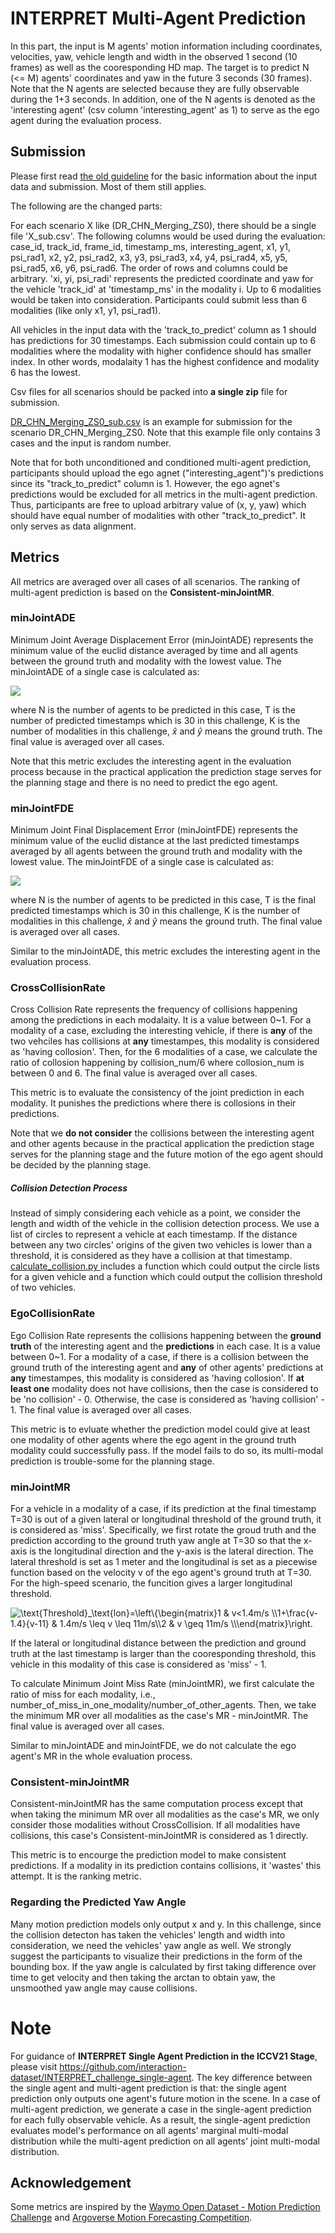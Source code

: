 # INTERPRET Multi-Agent Prediction

In this part, the input is M agents' motion information including coordinates, velocities, yaw, vehicle length and width in the observed 1 second (10 frames) as well as the cooresponding HD map. The target is to predict N (<= M) agents' coordinates and yaw in the future 3 seconds (30 frames). Note that the N agents are selected because they are fully observable during the 1+3 seconds. In addition, one of the N agents is denoted as the 'interesting agent' (csv column 'interesting_agent' as 1) to serve as the ego agent during the evaluation process. 

## Submission
Please first read [the old guideline](http://challenge.interaction-dataset.com/leader-board-introduction) for the basic information about the input data and submission. Most of them still applies.

The following are the changed parts:

For each scenario X like (DR_CHN_Merging_ZS0), there should be a single file 'X_sub.csv'. The following columns would be used during the evaluation: case_id, track_id, frame_id, timestamp_ms, interesting_agent, x1, y1, psi_rad1, x2, y2, psi_rad2, x3, y3, psi_rad3, x4, y4, psi_rad4, x5, y5, psi_rad5, x6, y6, psi_rad6. The order of rows and columns could be arbitrary. 'xi, yi, psi_radi' represents the predicted coordinate and yaw for the vehicle 'track_id' at 'timestamp_ms' in the modality i. Up to 6 modalities would be taken into consideration. Participants could submit less than 6 modalities (like only x1, y1, psi_rad1).

All vehicles in the input data with the 'track_to_predict' column as 1 should has predictions for 30 timestamps. Each submission could contain up to 6 modalities where the modality with higher confidence should has smaller index. In other words, modalaity 1 has the highest confidence and modality 6 has the lowest.

Csv files for all scenarios should be packed into **a single zip** file for submission.

[DR_CHN_Merging_ZS0_sub.csv](https://github.com/interaction-dataset/INTERPRET_challenge_multi-agent/blob/main/DR_CHN_Merging_ZS0_sub.csv) is an example for submission for the scenario DR_CHN_Merging_ZS0. Note that this example file only contains 3 cases and the input is random number.

Note that for both unconditioned and conditioned multi-agent prediction, participants should upload the ego agnet ("interesting_agent")'s predictions since its "track_to_predict" column is 1. However, the ego agnet's predictions would be excluded for all metrics in the multi-agent prediction. Thus, participants are free to upload arbitrary value of (x, y, yaw) which should have equal number of modalities with other "track_to_predict". It only serves as data alignment.

## Metrics
All metrics are averaged over all cases of all scenarios. The ranking of multi-agent prediction is based on the **Consistent-minJointMR**.

### minJointADE
Minimum Joint Average Displacement Error (minJointADE) represents the minimum value of the euclid distance averaged by time and all agents between the ground truth and modality with the lowest value. The minJointADE of a single case is calculated as:

![](http://latex.codecogs.com/gif.latex?\\text{minJointADE}=\\min\\limits_{k\\in\\{1,...,K\\}}\\frac1{NT}\\sum\\limits_{n,t}\\sqrt{(\\hat{x}_{n,t}-x_{n,t}^k)^2+(\\hat{y}_{n,t}-y_{n,t}^k)^2})



where N is the number of agents to be predicted in this case, T is the number of predicted timestamps which is 30 in this challenge, K is the number of modalities in this challenge, $\hat{x}$ and $\hat{y}$ means the ground truth. The final value is averaged over all cases.

Note that this metric excludes the interesting agent in the evaluation process because in the practical application the prediction stage serves for the planning stage and there is no need to predict the ego agent.

### minJointFDE
Minimum Joint Final Displacement Error (minJointFDE) represents the minimum value of the euclid distance at the last predicted timestamps averaged by all agents between the ground truth and modality with the lowest value. The minJointFDE of a single case is calculated as:

![](http://latex.codecogs.com/gif.latex?\\text{minJointFDE}=\\min\\limits_{k\\in\\{1,...,K\\}}\\frac1{N}\\sum\\limits_{n}\\sqrt{(\\hat{x}_{n,T}-x_{n,T}^k)^2+(\\hat{y}_{n,T}-y_{n,T}^k)^2})

where N is the number of agents to be predicted in this case, T is the final predicted timestamps which is 30 in this challenge, K is the number of modalities in this challenge, $\hat{x}$ and $\hat{y}$ means the ground truth. The final value is averaged over all cases.

Similar to the minJointADE, this metric excludes the interesting agent in the evaluation process.


### CrossCollisionRate
Cross Collision Rate represents the frequency of collisions happening among the predictions in each modalaity. It is a value between 0~1. For a modality of a case, excluding the interesting vehicle, if there is **any** of the two vehciles has collisions at **any** timestampes, this modality is considered as 'having collosion'. Then, for the 6 modalities of a case, we calculate the ratio of collosion happening by collision_num/6 where collosion_num is between 0 and 6. The final value is averaged over all cases.

This metric is to evaluate the consistency of the joint prediction in each modality. It punishes the predictions where there is collosions in their predictions.

Note that we **do not consider** the collisions between the interesting agent and other agents because in the practical application the prediction stage serves for the planning stage and the future motion of the ego agent should be decided by the planning stage.
 
##### Collision Detection Process
Instead of simply considering each vehicle as a point, we consider the length and width of the vehicle in the collision detection process. We use a list of circles to represent a vehicle at each timestamp.  If the distance between any two circles' origins of the given two vehicles is lower than a threshold, it is considered as they have a collision at that timestamp. [calculate_collision.py ](https://github.com/interaction-dataset/INTERPRET_challenge_multi-agent/blob/main/calculate_collision.py) includes a function which could output the circle lists for a given vehicle and a function which could output the collision threshold of two vehicles.

### EgoCollisionRate
Ego Collision Rate represents the collisions happening between the **ground truth** of the interesting agent and the **predictions** in each case.  It is a value between 0~1. For a modality of a case, if there is a collision between the ground truth of the interesting agent and **any** of other agents' predictions at **any** timestampes, this modality is considered as 'having collosion'. If **at least one** modality does not have collisions, then the case is considered to be 'no collision' - 0. Otherwise, the case is considered as 'having collision' - 1. The final value is averaged over all cases.

This metric is to evluate whether the prediction model could give at least one modality of other agents where the ego agent in the ground truth modality could successfully pass. If the model fails to do so, its multi-modal prediction is trouble-some for the planning stage.

### minJointMR

For a vehicle in a modality of a case, if its prediction at the final timestamp T=30 is out of a given lateral or longitudinal threshold of the ground truth, it is considered as 'miss'. Specifically, we first rotate the groud truth and the prediction according to the ground truth yaw angle at T=30 so that the x-axis is the longitudinal direction and the y-axis is the lateral direction. The lateral threshold is set as 1 meter and the longitudinal is set as a piecewise function based on the velocity v of the ego agent's ground truth at T=30. For the high-speed scenario, the funcition gives a larger longitudinal threshold.


<img src="https://latex.codecogs.com/svg.image?\text{Threshold}_\text{lon}=\left\{\begin{matrix}1&space;&&space;v<1.4m/s&space;\\1&plus;\frac{v-1.4}{v-11}&space;&space;&&space;1.4m/s&space;\leq&space;v&space;\leq&space;11m/s\\2&space;&&space;v&space;\geq&space;11m/s&space;\\\end{matrix}\right." title="\text{Threshold}_\text{lon}=\left\{\begin{matrix}1 & v<1.4m/s \\1+\frac{v-1.4}{v-11} & 1.4m/s \leq v \leq 11m/s\\2 & v \geq 11m/s \\\end{matrix}\right." />

If the lateral or longitudinal distance between the prediction and ground truth at the last timestamp is larger than the cooresponding threshold, this vehicle in this modality of this case is considered as 'miss' - 1.

To calculate Minimum Joint Miss Rate (minJointMR), we first calculate the ratio of miss for each modality, i.e., number_of_miss_in_one_modality/number_of_other_agents. Then, we take the minimum MR over all modalities as the case's MR - minJointMR. The final value is averaged over all cases.

Similar to minJointADE and minJointFDE, we do not calculate the ego agent's MR in the whole evaluation process.

### Consistent-minJointMR
Consistent-minJointMR has the same computation process except that when taking the minimum MR over all modalities as the case's MR, we only consider those modalities without CrossCollision. If all modalities have collisions, this case's Consistent-minJointMR is considered as 1 directly.

This metric is to encourge the prediction model to make consistent predictions. If a modality in its prediction contains collisions, it 'wastes' this attempt. It is the ranking metric.

### Regarding the Predicted Yaw Angle
Many motion prediction models only output x and y. In this challenge, since the collision detecton has taken the vehicles' length and width into consideration, we need the vehicles' yaw angle as well. We strongly suggest the participants to visualize their predictions in the form of the bounding box. If the yaw angle is calculated by first taking difference over time to get velocity and then taking the arctan to obtain yaw, the unsmoothed yaw angle may cause collisions.

# Note
For guidance of **INTERPRET Single Agent Prediction in the ICCV21 Stage**, please visit https://github.com/interaction-dataset/INTERPRET_challenge_single-agent.
The key difference between the single agent and multi-agent prediction is that: the single agent prediction only outputs one agent's future motion in the scene. In a case of multi-agent prediction, we generate a case in the single-agent prediction for each fully observable vehicle. As a result, the single-agent prediction evaluates model's performance on all agents' marginal multi-modal distribution while the multi-agent prediction on all agents' joint multi-modal distribution.


## Acknowledgement
Some metrics are inspired by the [Waymo Open Dataset - Motion Prediction Challenge](https://waymo.com/open/challenges/2021/motion-prediction/) and [Argoverse Motion Forecasting Competition](https://eval.ai/web/challenges/challenge-page/454/overview).
